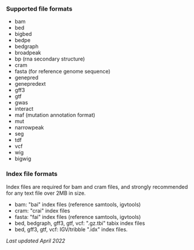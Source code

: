 ### Supported file formats

* bam
* bed
* bigbed
* bedpe
* bedgraph
* broadpeak
* bp (rna secondary structure)
* cram
* fasta (for reference genome sequence)
* genepred
* genepredext
* gff3
* gtf
* gwas
* interact
* maf (mutation annotation format)
* mut
* narrowpeak
* seg
* tdf
* vcf
* wig
* bigwig

### Index file formats

Index files are required for bam and cram files, and strongly recommended for any text file over 2MB in size.  

* bam:  "bai" index files  (reference samtools, igvtools)
* cram: "crai" index files 
* fasta: "fai" index files  (reference samtools, igvtools)
* bed, bedgraph, gff3, gtf, vcf:  ".gz.tbi"  tabix index files
* bed, gff3, gtf, vcf:  IGV/tribble ".idx" index files.  

_Last updated April 2022_
